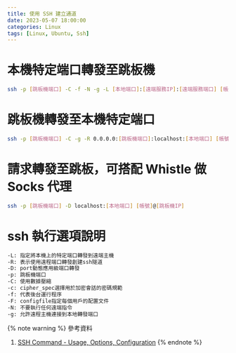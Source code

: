 ```yaml
---
title: 使用 SSH 建立通道
date: 2023-05-07 18:00:00
categories: Linux
tags: [Linux, Ubuntu, Ssh]
---
```


# 本機特定端口轉發至跳板機
```bash
ssh -p [跳板機端口] -C -f -N -g -L [本地端口]:[遠端服務IP]:[遠端服務端口] [帳號]@[跳板機IP]
```

<!--more-->

# 跳板機轉發至本機特定端口
```bash
ssh -p [跳板機端口] -C -g -R 0.0.0.0:[跳板機端口]:localhost:[本地端口] [帳號]@[跳板機IP]
```

# 請求轉發至跳板，可搭配 Whistle 做 Socks 代理
```bash
ssh -p [跳板機端口] -D localhost:[本地端口] [帳號]@[跳板機IP]
```

# ssh 執行選項說明
```bash
-L: 指定將本機上的特定端口轉發到遠端主機
-R: 表示使用遠程端口轉發創建ssh隧道
-D: port動態應用級端口轉​​發
-p: 跳板機端口
-C: 使用數據壓縮
-c: cipher_spec選擇用於加密會話的密碼規範
-f: 代表後台運行程序
-F: configfile指定每個用戶的配置文件
-N: 不要執行任何遠端指令
-g: 允許遠程主機連接到本地轉發端口
```

<!-- /etc/ssh/sshd_config 加入GatewayPorts 設定，能讓所有人都連到 -->

<!-- scoop install putty
plink -v -x -a -T -C -noagent -ssh -pw "[密碼]" -P 50893 -L [本地端口]:[遠端服務IP]:[遠端服務端口] [帳號]@[跳板機IP] -->

{% note warning %}
參考資料
1. [SSH Command - Usage, Options, Configuration](https://www.ssh.com/academy/ssh/command)
{% endnote %}